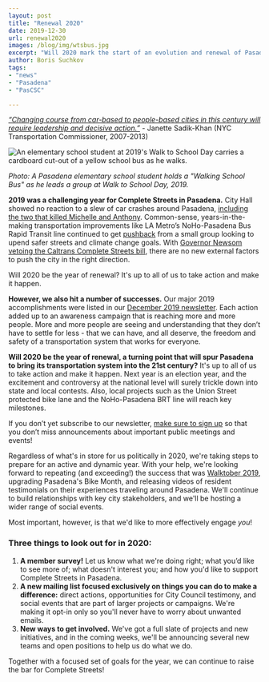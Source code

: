 ```yaml
---
layout: post
title: "Renewal 2020"
date: 2019-12-30
url: renewal2020
images: /blog/img/wtsbus.jpg
excerpt: "Will 2020 mark the start of an evolution and renewal of Pasadena's transportation system?"
author: Boris Suchkov
tags:
- "news"
- "Pasadena"
- "PasCSC"

---
```


*[“Changing course from car-based to people-based cities in this century will require leadership and decisive action.”](https://www.citylab.com/design/2016/03/janette-sadik-khan-book-handbook-urban-revolution/473145/)* - Janette Sadik-Khan (NYC Transportation Commissioner, 2007-2013)

<img class="img-fluid" alt="An elementary school student at 2019's Walk to School Day carries a cardboard cut-out of a yellow school bus as he walks." src="{{ site.url }}/blog/img/wtsbus.jpg" />

<p class="footnote"><em>Photo: A Pasadena elementary school student holds a "Walking School Bus" as he leads a group at Walk to School Day, 2019.</em></p>

**2019 was a challenging year for Complete Streets in Pasadena.** City Hall showed no reaction to a slew of car crashes around Pasadena, [including the two that killed Michelle and Anthony](https://www.coloradoboulevard.net/walktober-2019-dedicated-to-memory-of-pedestrians-killed-or-injured-in-pasadena/). Common-sense, years-in-the-making transportation improvements like LA Metro’s NoHo-Pasadena Bus Rapid Transit line continued to get [pushback](https://www.pasadenacsc.org/blog/2019-07-28-BRT-open-letter/) from a small group looking to upend safer streets and climate change goals. With [Governor Newsom vetoing the Caltrans Complete Streets bill](https://cal.streetsblog.org/2019/10/14/opinion-governors-veto-of-complete-streets-bill-stinks/), there are no new external factors to push the city in the right direction.

<div class="pulledquote">Will 2020 be the year of renewal? It's up to all of us to take action and make it happen. </div>

**However, we also hit a number of successes.** Our major 2019 accomplishments were listed in our [December 2019 newsletter](https://mailchi.mp/89bc200372c3/december2019?e=117dca72d0).  Each action added up to an awareness campaign that is reaching more and more people. More and more people are seeing and understanding that they don’t have to settle for less - that we can have, and all deserve, the freedom and safety of a transportation system that works for everyone.

**Will 2020 be the year of renewal, a turning point that will spur Pasadena to bring its transportation system into the 21st century?** It's up to all of us to take action and make it happen. Next year is an election year, and the excitement and controversy at the national level will surely trickle down into state and local contests. Also, local projects such as the Union Street protected bike lane and the NoHo-Pasadena BRT line will reach key milestones. 

If you don’t yet subscribe to our newsletter, [make sure to sign up](https://mailchi.mp/fd80ae17bb1f/sign-up-to-keep-up) so that you don’t miss announcements about important public meetings and events!

Regardless of what's in store for us politically in 2020, we're taking steps to prepare for an active and dynamic year. With your help, we're looking forward to repeating (and exceeding!) the success that was [Walktober 2019](https://www.pasadenacsc.org/walktober2019), upgrading Pasadena's Bike Month, and releasing videos of resident testimonials on their experiences traveling around Pasadena. We'll continue to build relationships with key city stakeholders, and we'll be hosting a wider range of social events.

Most important, however, is that we'd like to more effectively engage *you*! 

### Three things to look out for in 2020:

1. **A member survey!** Let us know what we're doing right; what you’d like to see more of; what doesn't interest you; and how you'd like to support Complete Streets in Pasadena.  
2. **A new mailing list focused exclusively on things you can do to make a difference:** direct actions, opportunities for City Council testimony, and social events that are part of larger projects or campaigns. We're making it opt-in only so you'll never have to worry about unwanted emails.  
3. **New ways to get involved.** We've got a full slate of projects and new initiatives, and in the coming weeks, we'll be announcing several new teams and open positions to help us do what we do.  

Together with a focused set of goals for the year, we can continue to raise the bar for Complete Streets!
